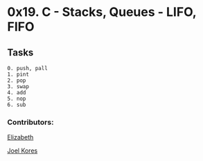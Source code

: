 # 0x19. C - Stacks, Queues - LIFO, FIFO

## Tasks
```
0. push, pall
1. pint
2. pop
3. swap
4. add
5. nop
6. sub
```

### Contributors:
[Elizabeth](https://github.com/Wairigu) 

[Joel Kores](https://github.com/0xAckerMan)
